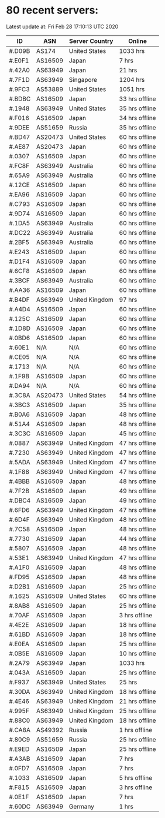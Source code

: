# 80 recent servers:

Latest update at: Fri Feb 28 17:10:13 UTC 2020

| ID | ASN | Server Country | Online |
| -- | --- | -------------- | ------ |
| #.D09B | AS174 | United States | 1033 hrs |
| #.E0F1 | AS16509 | Japan | 7 hrs |
| #.42A0 | AS63949 | Japan | 21 hrs |
| #.7F1D | AS63949 | Singapore | 1204 hrs |
| #.9FC3 | AS53889 | United States | 1051 hrs |
| #.BDBC | AS16509 | Japan | 33 hrs offline |
| #.1948 | AS63949 | United States | 35 hrs offline |
| #.F016 | AS16509 | Japan | 34 hrs offline |
| #.9DEE | AS51659 | Russia | 35 hrs offline |
| #.BD47 | AS20473 | United States | 60 hrs offline |
| #.AE87 | AS20473 | Japan | 60 hrs offline |
| #.0307 | AS16509 | Japan | 60 hrs offline |
| #.FC8F | AS63949 | Australia | 60 hrs offline |
| #.65A9 | AS63949 | Australia | 60 hrs offline |
| #.12CE | AS16509 | Japan | 60 hrs offline |
| #.EA96 | AS16509 | Japan | 60 hrs offline |
| #.C793 | AS16509 | Japan | 60 hrs offline |
| #.9D74 | AS16509 | Japan | 60 hrs offline |
| #.1DA5 | AS63949 | Australia | 60 hrs offline |
| #.DC22 | AS63949 | Australia | 60 hrs offline |
| #.2BF5 | AS63949 | Australia | 60 hrs offline |
| #.E243 | AS16509 | Japan | 60 hrs offline |
| #.D1F4 | AS16509 | Japan | 60 hrs offline |
| #.6CF8 | AS16509 | Japan | 60 hrs offline |
| #.3BCF | AS63949 | Australia | 60 hrs offline |
| #.AA36 | AS16509 | Japan | 60 hrs offline |
| #.B4DF | AS63949 | United Kingdom | 97 hrs |
| #.A4D4 | AS16509 | Japan | 60 hrs offline |
| #.125C | AS16509 | Japan | 60 hrs offline |
| #.1D8D | AS16509 | Japan | 60 hrs offline |
| #.0BD6 | AS16509 | Japan | 60 hrs offline |
| #.60E1 | N/A | N/A | 60 hrs offline |
| #.CE05 | N/A | N/A | 60 hrs offline |
| #.1713 | N/A | N/A | 60 hrs offline |
| #.1F9B | AS16509 | Japan | 60 hrs offline |
| #.DA94 | N/A | N/A | 60 hrs offline |
| #.3C8A | AS20473 | United States | 54 hrs offline |
| #.3BC3 | AS16509 | Japan | 35 hrs offline |
| #.B0A6 | AS16509 | Japan | 48 hrs offline |
| #.51A4 | AS16509 | Japan | 48 hrs offline |
| #.3C3C | AS16509 | Japan | 45 hrs offline |
| #.0887 | AS63949 | United Kingdom | 47 hrs offline |
| #.7230 | AS63949 | United Kingdom | 47 hrs offline |
| #.5ADA | AS63949 | United Kingdom | 47 hrs offline |
| #.1F88 | AS63949 | United Kingdom | 47 hrs offline |
| #.4BBB | AS16509 | Japan | 48 hrs offline |
| #.7F2B | AS16509 | Japan | 49 hrs offline |
| #.DBC4 | AS16509 | Japan | 49 hrs offline |
| #.6FD6 | AS63949 | United Kingdom | 47 hrs offline |
| #.6D4F | AS63949 | United Kingdom | 48 hrs offline |
| #.7C58 | AS16509 | Japan | 48 hrs offline |
| #.7730 | AS16509 | Japan | 44 hrs offline |
| #.5807 | AS16509 | Japan | 48 hrs offline |
| #.53E1 | AS63949 | United Kingdom | 47 hrs offline |
| #.A1F0 | AS16509 | Japan | 48 hrs offline |
| #.FD95 | AS16509 | Japan | 48 hrs offline |
| #.D2B1 | AS16509 | Japan | 25 hrs offline |
| #.1625 | AS16509 | United States | 60 hrs offline |
| #.8AB8 | AS16509 | Japan | 25 hrs offline |
| #.70AF | AS16509 | Japan | 3 hrs offline |
| #.4E2E | AS16509 | Japan | 18 hrs offline |
| #.61BD | AS16509 | Japan | 18 hrs offline |
| #.E0EA | AS16509 | Japan | 25 hrs offline |
| #.0B5E | AS16509 | Japan | 10 hrs offline |
| #.2A79 | AS63949 | Japan | 1033 hrs |
| #.043A | AS16509 | Japan | 25 hrs offline |
| #.F937 | AS63949 | United States | 25 hrs |
| #.30DA | AS63949 | United Kingdom | 18 hrs offline |
| #.4E46 | AS63949 | United Kingdom | 21 hrs offline |
| #.995F | AS63949 | United Kingdom | 25 hrs offline |
| #.88C0 | AS63949 | United Kingdom | 18 hrs offline |
| #.CA8A | AS49392 | Russia | 1 hrs offline |
| #.80C9 | AS51659 | Russia | 25 hrs offline |
| #.E9ED | AS16509 | Japan | 25 hrs offline |
| #.A3AB | AS16509 | Japan | 7 hrs |
| #.0FD7 | AS16509 | Japan | 7 hrs |
| #.1033 | AS16509 | Japan | 5 hrs offline |
| #.F815 | AS16509 | Japan | 3 hrs offline |
| #.0E1F | AS16509 | Japan | 7 hrs |
| #.60DC | AS63949 | Germany | 1 hrs |

